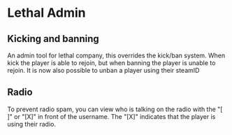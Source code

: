 # Lethal Admin

## Kicking and banning
An admin tool for lethal company, this overrides the kick/ban system.
When kick the player is able to rejoin, but when banning the player is unable to rejoin. 
It is now also possible to unban a player using their steamID

## Radio
To prevent radio spam, you can view who is talking on the radio with the "[ ]" or "[X]" in front of the username.
The "[X]" indicates that the player is using their radio.